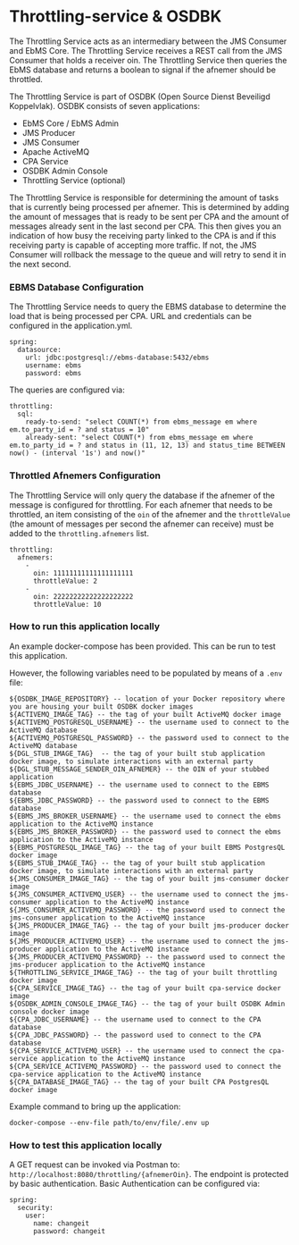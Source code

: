 # Throttling-service & OSDBK

The Throttling Service acts as an intermediary between the JMS Consumer and EbMS Core. The Throttling Service receives a REST call from the JMS Consumer that holds a receiver oin. 
The Throttling Service then queries the EbMS database and returns a boolean to signal if the afnemer should be throttled. 

The Throttling Service is part of OSDBK (Open Source Dienst Beveiligd Koppelvlak). OSDBK consists of seven applications:

- EbMS Core / EbMS Admin
- JMS Producer
- JMS Consumer
- Apache ActiveMQ
- CPA Service
- OSDBK Admin Console
- Throttling Service (optional)

The Throttling Service is responsible for determining the amount of tasks that is currently being processed per afnemer.
This is determined by adding the amount of messages that is ready to be sent per CPA and the amount of messages already sent in the last second per CPA. 
This then gives you an indication of how busy the receiving party linked to the CPA is and if this receiving party is capable of accepting more traffic.
If not, the JMS Consumer will rollback the message to the queue and will retry to send it in the next second.

### EBMS Database Configuration
The Throttling Service needs to query the EBMS database to determine the load that is being processed per CPA.
URL and credentials can be configured in the application.yml.

~~~
spring:
  datasource:
    url: jdbc:postgresql://ebms-database:5432/ebms
    username: ebms
    password: ebms
~~~

The queries are configured via:

~~~
throttling:
  sql:
    ready-to-send: "select COUNT(*) from ebms_message em where em.to_party_id = ? and status = 10"
    already-sent: "select COUNT(*) from ebms_message em where em.to_party_id = ? and status in (11, 12, 13) and status_time BETWEEN now() - (interval '1s') and now()"
~~~

### Throttled Afnemers Configuration
The Throttling Service will only query the database if the afnemer of the message is configured for throttling. For each afnemer that needs
to be throttled, an item consisting of the `oin` of the afnemer and the `throttleValue` (the amount of messages per second the afnemer can receive) must be 
added to the `throttling.afnemers` list.

~~~
throttling:
  afnemers:
    -
      oin: 11111111111111111111
      throttleValue: 2
    -
      oin: 22222222222222222222
      throttleValue: 10
~~~

### How to run this application locally
An example docker-compose has been provided. This can be run to test this application.

However, the following variables need to be populated by means of a `.env` file:
~~~
${OSDBK_IMAGE_REPOSITORY} -- location of your Docker repository where you are housing your built OSDBK docker images
${ACTIVEMQ_IMAGE_TAG} -- the tag of your built ActiveMQ docker image
${ACTIVEMQ_POSTGRESQL_USERNAME} -- the username used to connect to the ActiveMQ database
${ACTIVEMQ_POSTGRESQL_PASSWORD} -- the password used to connect to the ActiveMQ database
${DGL_STUB_IMAGE_TAG}  -- the tag of your built stub application docker image, to simulate interactions with an external party
${DGL_STUB_MESSAGE_SENDER_OIN_AFNEMER} -- the OIN of your stubbed application
${EBMS_JDBC_USERNAME} -- the username used to connect to the EBMS database
${EBMS_JDBC_PASSWORD} -- the password used to connect to the EBMS database
${EBMS_JMS_BROKER_USERNAME} -- the username used to connect the ebms application to the ActiveMQ instance
${EBMS_JMS_BROKER_PASSWORD} -- the password used to connect the ebms application to the ActiveMQ instance
${EBMS_POSTGRESQL_IMAGE_TAG} -- the tag of your built EBMS PostgresQL docker image
${EBMS_STUB_IMAGE_TAG} -- the tag of your built stub application docker image, to simulate interactions with an external party
${JMS_CONSUMER_IMAGE_TAG} -- the tag of your built jms-consumer docker image
${JMS_CONSUMER_ACTIVEMQ_USER} -- the username used to connect the jms-consumer application to the ActiveMQ instance
${JMS_CONSUMER_ACTIVEMQ_PASSWORD} -- the password used to connect the jms-consumer application to the ActiveMQ instance
${JMS_PRODUCER_IMAGE_TAG} -- the tag of your built jms-producer docker image
${JMS_PRODUCER_ACTIVEMQ_USER} -- the username used to connect the jms-producer application to the ActiveMQ instance
${JMS_PRODUCER_ACTIVEMQ_PASSWORD} -- the password used to connect the jms-producer application to the ActiveMQ instance
${THROTTLING_SERVICE_IMAGE_TAG} -- the tag of your built throttling docker image
${CPA_SERVICE_IMAGE_TAG} -- the tag of your built cpa-service docker image
${OSDBK_ADMIN_CONSOLE_IMAGE_TAG} -- the tag of your built OSDBK Admin console docker image
${CPA_JDBC_USERNAME} -- the username used to connect to the CPA database
${CPA_JDBC_PASSWORD} -- the password used to connect to the CPA database
${CPA_SERVICE_ACTIVEMQ_USER} -- the username used to connect the cpa-service application to the ActiveMQ instance
${CPA_SERVICE_ACTIVEMQ_PASSWORD} -- the password used to connect the cpa-service application to the ActiveMQ instance
${CPA_DATABASE_IMAGE_TAG} -- the tag of your built CPA PostgresQL docker image
~~~

Example command to bring up the application:
~~~
docker-compose --env-file path/to/env/file/.env up
~~~

### How to test this application locally
A GET request can be invoked via Postman to: `http://localhost:8080/throttling/{afnemerOin}`. The endpoint is protected 
by basic authentication. Basic Authentication can be configured via:
~~~
spring:
  security:
    user:
      name: changeit
      password: changeit
